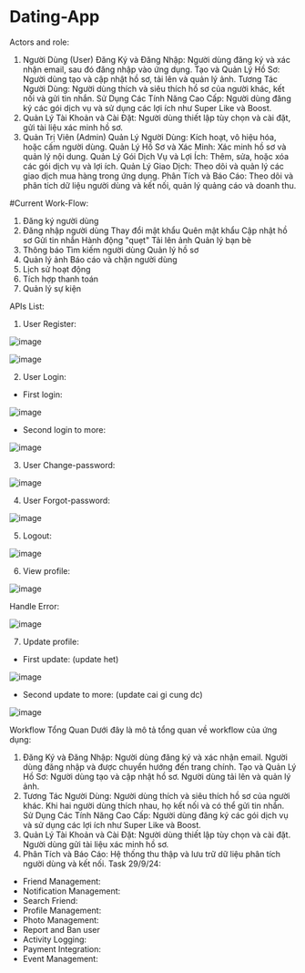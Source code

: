 # Dating-App
Actors and role:
1. Người Dùng (User)
Đăng Ký và Đăng Nhập: Người dùng đăng ký và xác nhận email, sau đó đăng nhập vào ứng dụng.
Tạo và Quản Lý Hồ Sơ: Người dùng tạo và cập nhật hồ sơ, tải lên và quản lý ảnh.
Tương Tác Người Dùng: Người dùng thích và siêu thích hồ sơ của người khác, kết nối và gửi tin nhắn.
Sử Dụng Các Tính Năng Cao Cấp: Người dùng đăng ký các gói dịch vụ và sử dụng các lợi ích như Super Like và Boost.
5. Quản Lý Tài Khoản và Cài Đặt: Người dùng thiết lập tùy chọn và cài đặt, gửi tài liệu xác minh hồ sơ.
2. Quản Trị Viên (Admin)
Quản Lý Người Dùng: Kích hoạt, vô hiệu hóa, hoặc cấm người dùng.
Quản Lý Hồ Sơ và Xác Minh: Xác minh hồ sơ và quản lý nội dung.
Quản Lý Gói Dịch Vụ và Lợi Ích: Thêm, sửa, hoặc xóa các gói dịch vụ và lợi ích.
Quản Lý Giao Dịch: Theo dõi và quản lý các giao dịch mua hàng trong ứng dụng.
Phân Tích và Báo Cáo: Theo dõi và phân tích dữ liệu người dùng và kết nối, quản lý quảng cáo và doanh thu.

#Current Work-Flow:
1. Đăng ký người dùng
2. Đăng nhập người dùng
Thay đổi mật khẩu
Quên mật khẩu
Cập nhật hồ sơ
Gửi tin nhắn
Hành động "quẹt"
Tải lên ảnh
Quản lý bạn bè
10. Thông báo
Tìm kiếm người dùng
Quản lý hồ sơ
13. Quản lý ảnh
Báo cáo và chặn người dùng
15. Lịch sử hoạt động
16. Tích hợp thanh toán
17. Quản lý sự kiện


APIs List:
1) User Register:
 
![image](https://github.com/user-attachments/assets/b9c21484-2cfb-4598-b390-d9faed6bce53)

![image](https://github.com/user-attachments/assets/d8b8b60b-d263-4ad9-8850-f25855c338ab)


2) User Login:
- First login:

![image](https://github.com/user-attachments/assets/17441083-9d0c-4ada-8b22-cf38aa41d0e8)

- Second login to more:

![image](https://github.com/user-attachments/assets/72452cc6-dc2a-44dd-ac0d-4e24448aab98)



3) User Change-password:

![image](https://github.com/user-attachments/assets/89dfc9fc-eb1d-4096-8600-29959356fdc3)


4) User Forgot-password:

![image](https://github.com/user-attachments/assets/258dac0b-2b15-47ff-9213-c1519b1b4e01)

5) Logout:

![image](https://github.com/user-attachments/assets/39eb06c2-5830-4663-b01f-244635796070)

6) View profile:

![image](https://github.com/user-attachments/assets/8f8ad7d8-e55d-472b-8b08-11d07807659e)

Handle Error:

![image](https://github.com/user-attachments/assets/b746e059-22da-46d6-8659-39c5343cf8fc)

7) Update profile:
- First update: (update het)

![image](https://github.com/user-attachments/assets/b4ee65f6-3727-4a5b-bd8b-e5be256a18af)

- Second update to more: (update cai gi cung dc)

![image](https://github.com/user-attachments/assets/f6f01050-42f1-4c8e-b5a5-6a00b966ae9e)







Workflow Tổng Quan
Dưới đây là mô tả tổng quan về workflow của ứng dụng:
1. Đăng Ký và Đăng Nhập:
Người dùng đăng ký và xác nhận email.
Người dùng đăng nhập và được chuyển hướng đến trang chính.
Tạo và Quản Lý Hồ Sơ:
Người dùng tạo và cập nhật hồ sơ.
Người dùng tải lên và quản lý ảnh.
3. Tương Tác Người Dùng:
Người dùng thích và siêu thích hồ sơ của người khác.
Khi hai người dùng thích nhau, họ kết nối và có thể gửi tin nhắn.
Sử Dụng Các Tính Năng Cao Cấp:
Người dùng đăng ký các gói dịch vụ và sử dụng các lợi ích như Super Like và Boost.
5. Quản Lý Tài Khoản và Cài Đặt:
Người dùng thiết lập tùy chọn và cài đặt.
Người dùng gửi tài liệu xác minh hồ sơ.
6. Phân Tích và Báo Cáo:
Hệ thống thu thập và lưu trữ dữ liệu phân tích người dùng và kết nối.
Task 29/9/24:
- Friend Management:
- Notification Management:
- Search Friend:
- Profile Management:
- Photo Management:
- Report and Ban user
- Activity Logging:
- Payment Integration:
- Event Management:
